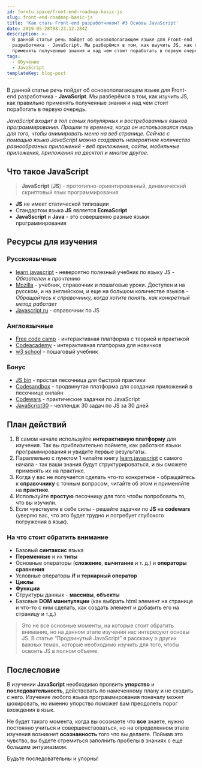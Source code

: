```yaml
---
id: forxtu.space/front-end-roadmap-basic-js
slug: front-end-roadmap-basic-js
title: 'Как стать Front-end разработчиком? #3 Основы JavaScript'
date: 2019-05-28T08:23:12.284Z
description: >-
  В данной статье речь пойдет об основополагающем языке для Front-end
  разработчика - JavaScript. Мы разберёмся в том, как выучить JS, как правильно
  применять полученные знания и над чем стоит поработать в первую очередь.
tags:
  - Обучение
  - JavaScript
templateKey: blog-post
---
```

В данной статье речь пойдет об основополагающем языке для Front-end разработчика - **JavaScript**. Мы разберёмся в том, как изучить JS, как правильно применять полученные знания и над чем стоит поработать в первую очередь.

_JavaScript входит в топ самых популярных и востребованных языков программирования. Прошли те времена, когда он использовался лишь для того, чтобы анимировать меню на веб странице. Сейчас с помощью языка JavaScript можно создавать невероятное количество разнообразных приложений - веб приложения, сайты, мобильные приложения, приложения на десктоп и многое другое._ 

## Что такое JavaScript

> **JavaScript** (**JS**) - прототипно-ориентированный, динамический скриптовый язык программирования

* **JS** не имеет статической типизации
* Стандартом языка **JS** является **EcmaScript**
* **JavaSscript** и **Java** - это совершенно разные языки программирования

## Ресурсы для изучения

### Русскоязычные

* <a href="https://learn.javascript.ru" target="_blank">learn.javascript</a> - невероятно полезный учебник по языку JS - _Обязателен к прочтению_
* <a href="https://developer.mozilla.org/ru/docs/Web/JavaScript/Reference" target="_blank">Mozilla</a> - учебник, справочник и пошаговые уроки. Доступен и на русском, и на английском, и еще на большом количестве языков - _Обращайтесь к справочнику, когда хотите понять, как конкретный метод работает_
* <a href="http://javascript.ru/manual" target="_blank">Javascript.ru</a> - справочник по JS

### Англоязычные

* <a href="https://learn.freecodecamp.org" target="_blank">Free code camp</a> - интерактивная платформа с теорией и практикой
* <a href="https://www.codecademy.com/learn/introduction-to-javascript" target="_blank">Codeacademy</a> - интерактивная платформа для новичков
* <a href="https://www.w3schools.com/js/default.asp" target="_blank">w3 school</a> - пошаговый учебник

### Бонус

* <a href="https://jsbin.com/" target="_blank">JS bin</a> - простая песочница для быстрой практики
* <a href="https://codesandbox.io/dashboard" target="_blank">Codesandbox</a> - продвинутая платформа для создания приложений в песочнице онлайн
* <a href="https://www.codewars.com/?language=javascript" target="_blank">Codewars</a> - практические задачки по JavaScript
* <a href="https://javascript30.com" target="_blank">JavaScript30</a> - челлендж 30 задач по JS за 30 дней

## План действий

1. В самом начале используйте **интерактивную платформу** для изучения. Так вы приблизительно поймете, как работают языки программирования и увидите первые результаты. 
2. Параллельно с пунктом 1 читайте книгу <a href="https://learn.javascript.ru" target="_blank">learn.javascript</a> с самого начала - так ваши знания будут структурироваться, и вы сможете применять их на практике. 
3. Когда у вас не получается сделать что-то конкретное - обращайтесь к **справочнику** с точным вопросом, читайте об этом и применяйте на **практике**. 
4. Используйте **простую** песочницу для того чтобы попробовать то, что вы изучили. 
5. Если чувствуете в себе силы - решайте задачки по **JS** на **codewars** (уверяю вас, что это будет трудно и потребует глубокого погружения в язык). 

### На что стоит обратить внимание

* Базовый **синтаксис** языка
* **Переменные** и их **типы**
* Основные операторы (**сложение**, **вычитание** и т. д.) и **операторы сравнения**
* Условные операторы **if** и **тернарный оператор**
* **Циклы**
* **Функции**
* Структуры данных - **массивы**, **объекты**
* Базовые **DOM** **манипуляции** (как выбрать html элемент на странице и что-то с ним сделать, как создать элемент и добавить его на страницу и т.д.)

> Это не все основные моменты, на которые стоит обратить внимание, но на данном этапе изучения нас интересуют основы JS. В статье “Продвинутый JavaScript” я расскажу о других важных темах, которые необходимо изучить для того, чтобы освоить JS в полном объеме.

## Послесловие

В изучении **JavaScript** необходимо проявить **упорство** и **последовательность**, действовать по намеченному плану и не сходить с него. Изучение любого языка программирования поначалу может  шокировать, но именно упорство поможет вам преодолеть порог вхождения в язык. 

Не будет такого момента, когда вы осознаете что **все** знаете, нужно постоянно учиться и совершенствоваться, но на определенном этапе изучения возникнет **осознанность** того что вы делаете.  Поймав это чувство, вы будете стремиться заполнить пробелы в знаниях с еще большим энтузиазмом.

Будьте последовательны и упорны!
